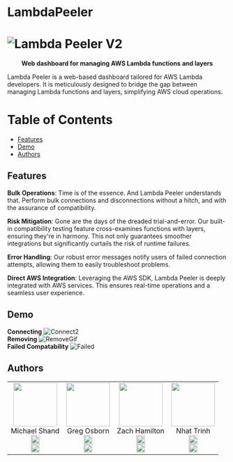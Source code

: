 # LambdaPeeler
# ![Lambda Peeler V2](https://github.com/oslabs-beta/LambdaPeeler/assets/135868272/d2dcfdf0-d4a3-4549-b2a0-57f69f7c3f81)

<p align="center"><strong>Web dashboard for managing AWS Lambda functions and layers</strong></p>
Lambda Peeler is a web-based dashboard tailored for AWS Lambda developers. It is meticulously designed to bridge the gap between managing Lambda functions and layers, simplifying AWS cloud operations.

# Table of Contents
- [Features](#features)
- [Demo](#demo)
- [Authors](#authors)
## Features
**Bulk Operations**: Time is of the essence. And Lambda Peeler understands that. Perform bulk connections and disconnections without a hitch, and with the assurance of compatibility.  

**Risk Mitigation**: Gone are the days of the dreaded trial-and-error. Our built-in compatibility testing feature cross-examines functions with layers, ensuring they're in harmony. This not only guarantees smoother integrations but significantly curtails the risk of runtime failures.  

**Error Handling**: Our robust error messages notify users of failed connection attempts, allowing them to easily troubleshoot problems.

**Direct AWS Integration**: Leveraging the AWS SDK, Lambda Peeler is deeply integrated with AWS services. This ensures real-time operations and a seamless user experience.  

## Demo
**Connecting**
![Connect2](https://github.com/oslabs-beta/LambdaPeeler/assets/135868272/8159a173-0024-4f7b-b315-5e710203128f)        
**Removing**
![RemoveGif](https://github.com/oslabs-beta/LambdaPeeler/assets/135868272/532bfef1-75f4-4843-ab00-d3eb4f60edf0)        
**Failed Compatability**
![Failed](https://github.com/oslabs-beta/LambdaPeeler/assets/135868272/ab1706a9-82e4-4660-89ef-5e51093543ba)    

## Authors
<table>
    <tr>
        <td align="center">
            <img src="https://github.com/oslabs-beta/LambdaPeeler/assets/135868272/8375918d-26df-470e-977c-e579b9d19e1b" width="100">
            <br>
            Michael Shand
            <br>
            <a href="https://github.com/shandie231">
                <img src="https://github.com/oslabs-beta/LambdaPeeler/assets/135868272/a772025a-fb46-4304-888e-a5934fd60d82" width="20" alt="GitHub">
            </a>
            <br>
            <a href="https://www.linkedin.com/in/michael-shand-0a2924163/">
                <img src="https://github.com/oslabs-beta/LambdaPeeler/assets/135868272/a52096b1-552d-4c57-982c-3f22023ed68a" width="20" alt="LinkedIn">
            </a>
        </td>
        <td align="center">
            <img src="https://github.com/oslabs-beta/LambdaPeeler/assets/135868272/3f6738bb-b18d-47ac-8af3-e8a644e73f1e" width="100">
            <br>
            Greg Osborn
            <br>
            <a href="https://github.com/greg-osborn">
                <img src="https://github.com/oslabs-beta/LambdaPeeler/assets/135868272/a772025a-fb46-4304-888e-a5934fd60d82" width="20" alt="GitHub">
            </a>
            <br>
            <a href="https://www.linkedin.com/in/gregdosborn/">
                <img src="https://github.com/oslabs-beta/LambdaPeeler/assets/135868272/a52096b1-552d-4c57-982c-3f22023ed68a" width="20" alt="LinkedIn">
            </a>
        </td>
        <td align="center">
            <img src="![T056B52D1M4-U05G4DKGMUJ-3b7936988489-512](https://github.com/oslabs-beta/LambdaPeeler/assets/135868272/8eb67ae3-7bf0-4529-adf5-87594a794886)" width="100">
            <br>
            Zach Hamilton
            <br>
            <a href="https://github.com/ZachMHamilton">
                <img src="https://github.com/oslabs-beta/LambdaPeeler/assets/135868272/a772025a-fb46-4304-888e-a5934fd60d82" width="20" alt="GitHub">
            </a>
            <br>
            <a href="https://www.linkedin.com/in/zach-m-hamilton/">
                <img src="https://github.com/oslabs-beta/LambdaPeeler/assets/135868272/a52096b1-552d-4c57-982c-3f22023ed68a" width="20" alt="LinkedIn">
            </a>
        </td>
        <td align="center">
            <img src="![T056B52D1M4-U05BRJ71UFQ-7f2f385d8c7c-512](https://github.com/oslabs-beta/LambdaPeeler/assets/135868272/4d7ce434-bda5-45d4-b39f-79297388beaa)" width="100">
            <br>
            Nhat Trinh
            <br>
            <a href="https://github.com/Nhat-Trinh1">
                <img src="https://github.com/oslabs-beta/LambdaPeeler/assets/135868272/a772025a-fb46-4304-888e-a5934fd60d82" width="20" alt="GitHub">
            </a>
            <br>
            <a href="https://www.linkedin.com/in/nhattrinh/">
                <img src="https://github.com/oslabs-beta/LambdaPeeler/assets/135868272/a52096b1-552d-4c57-982c-3f22023ed68a" width="20" alt="LinkedIn">
            </a>
        </td>
    </tr>
</table>
